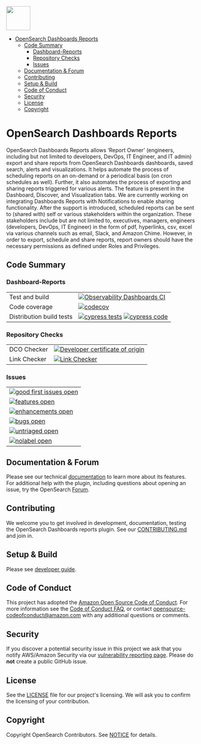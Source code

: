 <img src="https://opensearch.org/assets/img/opensearch-logo-themed.svg" height="64px">

- [OpenSearch Dashboards Reports](#opensearch-dashboards-reports)
  - [Code Summary](#code-summary)
    - [Dashboard-Reports](#dashboard-reports)
    - [Repository Checks](#repository-checks)
    - [Issues](#issues)
  - [Documentation \& Forum](#documentation--forum)
  - [Contributing](#contributing)
  - [Setup \& Build](#setup--build)
  - [Code of Conduct](#code-of-conduct)
  - [Security](#security)
  - [License](#license)
  - [Copyright](#copyright)

# OpenSearch Dashboards Reports

OpenSearch Dashboards Reports allows ‘Report Owner’ (engineers, including but not limited to developers, DevOps, IT Engineer, and IT admin) export and share reports from OpenSearch Dashboards dashboards, saved search, alerts and visualizations. It helps automate the process of scheduling reports on an on-demand or a periodical basis (on cron schedules as well). Further, it also automates the process of exporting and sharing reports triggered for various alerts. The feature is present in the Dashboard, Discover, and Visualization tabs. We are currently working on integrating Dashboards Reports with Notifications to enable sharing functionality. After the support is introduced, scheduled reports can be sent to (shared with) self or various stakeholders within the organization. These stakeholders include but are not limited to, executives, managers, engineers (developers, DevOps, IT Engineer) in the form of pdf, hyperlinks, csv, excel via various channels such as email, Slack, and Amazon Chime. However, in order to export, schedule and share reports, report owners should have the necessary permissions as defined under Roles and Privileges.

## Code Summary

### Dashboard-Reports

|                          |                                                                                                                    |
| ------------------------ | ------------------------------------------------------------------------------------------------------------------ |
| Test and build           | [![Observability Dashboards CI][dashboard-reports-build-badge]][dashboard-reports-build-link]                      |
| Code coverage            | [![codecov][dashboard-reports-codecov-badge]][codecov-link]                                                        |
| Distribution build tests | [![cypress tests][cypress-test-badge]][cypress-test-link] [![cypress code][cypress-code-badge]][cypress-code-link] |

### Repository Checks

|              |                                                                 |
| ------------ | --------------------------------------------------------------- |
| DCO Checker  | [![Developer certificate of origin][dco-badge]][dco-badge-link] |
| Link Checker | [![Link Checker][link-check-badge]][link-check-link]            |

### Issues

|                                                                |
| -------------------------------------------------------------- |
| [![good first issues open][good-first-badge]][good-first-link] |
| [![features open][feature-badge]][feature-link]                |
| [![enhancements open][enhancement-badge]][enhancement-link]    |
| [![bugs open][bug-badge]][bug-link]                            |
| [![untriaged open][untriaged-badge]][untriaged-link]           |
| [![nolabel open][nolabel-badge]][nolabel-link]                 |

[dco-badge]: https://github.com/opensearch-project/dashboards-reporting/actions/workflows/dco.yml/badge.svg
[dco-badge-link]: https://github.com/opensearch-project/dashboards-reporting/actions/workflows/dco.yml
[link-check-badge]: https://github.com/opensearch-project/dashboards-reporting/actions/workflows/link-checker.yml/badge.svg
[link-check-link]: https://github.com/opensearch-project/dashboards-reporting/actions/workflows/link-checker.yml
[dashboard-reports-build-badge]: https://github.com/opensearch-project/dashboards-reporting/actions/workflows/dashboards-reports-test-and-build-workflow.yml/badge.svg
[dashboard-reports-build-link]: https://github.com/opensearch-project/dashboards-reporting/actions/workflows/dashboards-reports-test-and-build-workflow.yml
[dashboard-reports-codecov-badge]: https://codecov.io/gh/opensearch-project/dashboards-reporting/branch/main/graphs/badge.svg?flag=dashboards-reporting
[codecov-link]: https://codecov.io/gh/opensearch-project/dashboards-reporting
[cypress-test-badge]: https://img.shields.io/badge/Cypress%20tests-in%20progress-yellow
[cypress-test-link]: https://github.com/opensearch-project/opensearch-build/issues/1124
[cypress-code-badge]: https://img.shields.io/badge/Cypress%20code-blue
[cypress-code-link]: https://github.com/opensearch-project/dashboards-reporting/tree/main/.cypress
[bwc-tests-badge]: https://img.shields.io/badge/BWC%20tests-in%20progress-yellow
[bwc-tests-link]: https://github.com/opensearch-project/dashboards-reporting/pull/244/files
[good-first-badge]: https://img.shields.io/github/issues/opensearch-project/dashboards-reporting/good%20first%20issue.svg
[good-first-link]: https://github.com/opensearch-project/dashboards-reporting/issues?q=is%3Aopen+is%3Aissue+label%3A%22good+first+issue%22+
[feature-badge]: https://img.shields.io/github/issues/opensearch-project/dashboards-reporting/feature%20request.svg
[feature-link]: https://github.com/opensearch-project/dashboards-reporting/issues?q=is%3Aopen+is%3Aissue+label%3A%22feature+request%22+
[bug-badge]: https://img.shields.io/github/issues/opensearch-project/dashboards-reporting/bug.svg
[bug-link]: https://github.com/opensearch-project/dashboards-reporting/issues?q=is%3Aopen+is%3Aissue+label%3Abug+
[enhancement-badge]: https://img.shields.io/github/issues/opensearch-project/dashboards-reporting/enhancement.svg
[enhancement-link]: https://github.com/opensearch-project/dashboards-reporting/issues?q=is%3Aopen+is%3Aissue+label%3Aenhancement+
[untriaged-badge]: https://img.shields.io/github/issues/opensearch-project/dashboards-reporting/untriaged.svg
[untriaged-link]: https://github.com/opensearch-project/dashboards-reporting/issues?q=is%3Aopen+is%3Aissue+label%3Auntriaged+
[nolabel-badge]: https://img.shields.io/github/issues-search/opensearch-project/dashboards-reporting?color=yellow&label=no%20label%20issues&query=is%3Aopen%20is%3Aissue%20no%3Alabel
[nolabel-link]: https://github.com/opensearch-project/dashboards-reporting/issues?q=is%3Aopen+is%3Aissue+no%3Alabel+

## Documentation & Forum

Please see our technical [documentation](https://docs.opensearch.org/latest/reporting/report-dashboard-index/) to learn more about its features. For additional help with the plugin, including questions about opening an issue, try the OpenSearch [Forum](https://forum.opensearch.org/c/opensearch-dashboards/reports/51).

## Contributing

We welcome you to get involved in development, documentation, testing the OpenSearch Dashboards reports plugin. See our [CONTRIBUTING.md](./CONTRIBUTING.md) and join in.

## Setup & Build

Please see [developer guide](DEVELOPER_GUIDE.md).

## Code of Conduct

This project has adopted the [Amazon Open Source Code of Conduct](CODE_OF_CONDUCT.md). For more information see the [Code of Conduct FAQ](https://aws.github.io/code-of-conduct-faq), or contact [opensource-codeofconduct@amazon.com](mailto:opensource-codeofconduct@amazon.com) with any additional questions or comments.

## Security

If you discover a potential security issue in this project we ask that you notify AWS/Amazon Security via our [vulnerability reporting page](http://aws.amazon.com/security/vulnerability-reporting/). Please do **not** create a public GitHub issue.

## License

See the [LICENSE](./LICENSE) file for our project's licensing. We will ask you to confirm the licensing of your contribution.

## Copyright

Copyright OpenSearch Contributors. See [NOTICE](NOTICE.txt) for details.